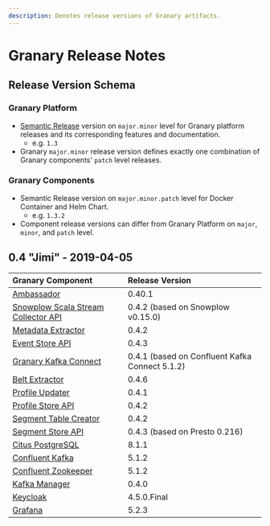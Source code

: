 ```yaml
---
description: Denotes release versions of Granary artifacts.
---
```


# Granary Release Notes

## Release Version Schema

### Granary Platform

* [Semantic Release](https://semver.org/) version on `major.minor` level for Granary platform releases and its corresponding features and documentation.
  * e.g. `1.3` 
* Granary `major.minor` release version defines exactly one combination of Granary components' `patch` level releases.

### Granary Components

* Semantic Release version on `major.minor.patch` level for Docker Container and Helm Chart.
  * e.g. `1.3.2` 
* Component release versions can differ from Granary Platform on `major`, `minor`, and `patch` level.

## 0.4 "Jimi" - 2019-04-05

| Granary Component | Release Version |
| :--- | :--- |
| [Ambassador](https://github.com/helm/charts/tree/master/stable/ambassador) | 0.40.1 |
| [Snowplow Scala Stream Collector API](installation/snowplow-scala-stream-collector.md) | 0.4.2 \(based on Snowplow v0.15.0\) |
| [Metadata Extractor](installation/metadata-extractor.md) | 0.4.2 |
| [Event Store API](installation/event-store-api.md) | 0.4.3 |
| [Granary Kafka Connect](installation/granary-kafka-connect.md) | 0.4.1 \(based on Confluent Kafka Connect 5.1.2\) |
| [Belt Extractor](installation/untitled.md) | 0.4.6 |
| [Profile Updater](installation/profile-updater.md) | 0.4.1 |
| [Profile Store API](installation/profile-store-api.md) | 0.4.2 |
| [Segment Table Creator](../developer-reference/dataflow/segment-store.md) | 0.4.2 |
| [Segment Store API](installation/segment-store-api.md) | 0.4.3 \(based on Presto 0.216\) |
| [Citus PostgreSQL](installation/citus-postgresql.md) | 8.1.1 |
| [Confluent Kafka](https://github.com/confluentinc/cp-helm-charts/tree/master/charts) | 5.1.2 |
| [Confluent Zookeeper](https://github.com/confluentinc/cp-helm-charts/tree/master/charts) | 5.1.2 |
| [Kafka Manager](installation/kafka-manager.md) | 0.4.0 |
| [Keycloak](https://github.com/helm/charts/tree/master/stable/keycloak) | 4.5.0.Final |
| [Grafana](https://github.com/helm/charts/tree/master/stable/grafana) | 5.2.3 |

